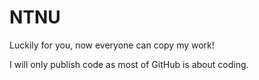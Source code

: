 # NTNU
Luckily for you, now everyone can copy my work!

I will only publish code as most of GitHub is about coding.
